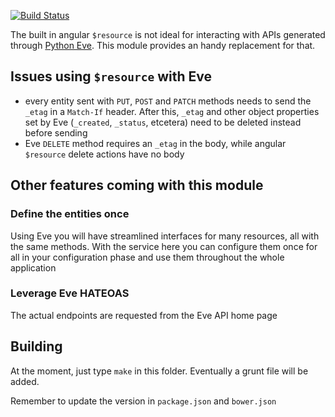 [![Build Status](https://travis-ci.org/sourcefabric-innovation/eve-api.png?branch=master)](https://travis-ci.org/sourcefabric-innovation/eve-api)

The built in angular `$resource` is not ideal for interacting with
APIs generated through [Python
Eve](http://python-eve.org/index.html). This module provides an handy
replacement for that.

## Issues using `$resource` with Eve

- every entity sent with `PUT`, `POST` and `PATCH` methods needs to
  send the `_etag` in a `Match-If` header. After this, `_etag` and
  other object properties set by Eve (`_created`, `_status`, etcetera)
  need to be deleted instead before sending
- Eve `DELETE` method requires an `_etag` in the body, while angular
  `$resource` delete actions have no body

## Other features coming with this module

### Define the entities once

Using Eve you will have streamlined interfaces for many resources, all
with the same methods. With the service here you can configure them
once for all in your configuration phase and use them throughout the
whole application

### Leverage Eve HATEOAS

The actual endpoints are requested from the Eve API home page

## Building

At the moment, just type `make` in this folder. Eventually a grunt
file will be added.

Remember to update the version in `package.json` and `bower.json`

